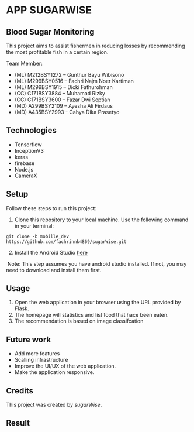 # APP SUGARWISE
## Blood Sugar Monitoring

This project aims to assist fishermen in reducing losses by recommending the most profitable fish in a certain region. 

Team Member:
* (ML) M212BSY1272 – Gunthur Bayu Wibisono
* (ML) M299BSY0516 – Fachri Najm Noer Kartiman
* (ML) M299BSY1915 – Dicki Fathurohman
* (CC) C171BSY3884 – Muhamad Rizky
* (CC) C171BSY3600 – Fazar Dwi Septian
* (MD) A299BSY2109 – Ayesha Ali Firdaus
* (MD) A435BSY2993 - Cahya Dika Prasetyo

## Technologies
* Tensorflow
* InceptionV3
* keras
* firebase
* Node.js
* CameraX

## Setup
Follow these steps to run this project:

1. Clone this repository to your local machine. Use the following command in your terminal:
```
git clone -b mobille_dev https://github.com/fachrinnk4869/sugarWise.git
```

2. 	Install the Android Studio [here](https://developer.android.com/studio)

&nbsp;Note: This step assumes you have android studio installed. If not, you may need to download and install them first.

## Usage
1. Open the web application in your browser using the URL provided by Flask.
2. The homepage will statistics and list food that hace been eaten.
3. The recommendation is based on image classifcation

## Future work
- Add more features
- Scalling infrastructure
- Improve the UI/UX of the web application.
- Make the application responsive.

## Credits
This project was created by _sugarWise_.

## Result
